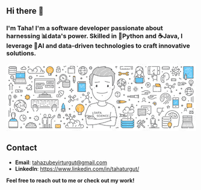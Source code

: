 ## Hi there 👋

### I'm Taha! I'm a software developer passionate about harnessing 📊data's power. Skilled in 🐍Python and ☕Java, I leverage 🧠AI and data-driven technologies to craft innovative solutions.
![image](https://github.com/turguttaha/turguttaha/blob/main/336757170-57d4f45e-9f48-4904-9172-2fe027748957.png?raw=true)
## Contact
- **Email**: tahazubeyirturgut@gmail.com
- **LinkedIn**: https://www.linkedin.com/in/tahaturgut/


**Feel free to reach out to me or check out my work!**

<!--
**turguttaha/turguttaha** is a ✨ _special_ ✨ repository because its `README.md` (this file) appears on your GitHub profile.

Here are some ideas to get you started:

- 🔭 I’m currently working on ...
- 🌱 I’m currently learning ...
- 👯 I’m looking to collaborate on ...
- 🤔 I’m looking for help with ...
- 💬 Ask me about ...
- 📫 How to reach me: ...
- 😄 Pronouns: ...
- ⚡ Fun fact: ...
-->
